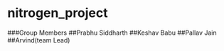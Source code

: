 # nitrogen_project

###Group Members
##Prabhu Siddharth
##Keshav Babu
##Pallav Jain
##Arvind(team Lead)
